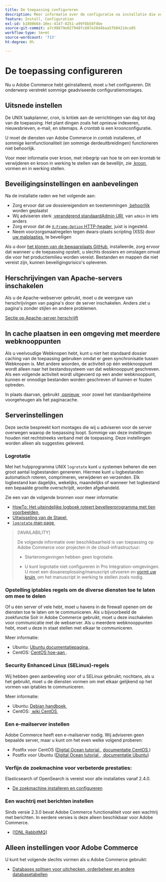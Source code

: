 ```yaml
---
title: De toepassing configureren
description: Meer informatie over de configuratie na installatie die vereist is voor Adobe Commerce-implementaties op locatie.
feature: Install, Configuration
exl-id: b1808664-10ec-4147-8251-a99f8b58f4be
source-git-commit: a7c98879e027948fc887e28d4baa5fb04214ca95
workflow-type: tm+mt
source-wordcount: '713'
ht-degree: 0%

---
```


# De toepassing configureren

Nu u Adobe Commerce hebt geïnstalleerd, moet u het configureren. Dit onderwerp verstrekt sommige geadviseerde configuratiemontages.

## Uitsnede instellen

De UNIX taakplanner, cron, is kritiek aan de verrichtingen van dag tot dag van de toepassing. Het plant dingen zoals het opnieuw indexeren, nieuwsbrieven, e-mail, en sitemaps. A *crontab* is een kroonconfiguratie.

U moet de diensten van Adobe Commerce in *contab* installeren, of sommige kernfunctionaliteit (en sommige derdeuitbreidingen) functioneren niet behoorlijk.

Voor meer informatie over kroon, met inbegrip van hoe te om een krontab te verwijderen en kroon in werking te stellen van de bevellijn, zie [&#x200B; kroon &#x200B;](../../configuration/cli/configure-cron-jobs.md) vormen en in werking stellen.

## Beveiligingsinstellingen en aanbevelingen

Na de installatie raden we het volgende aan:

* Zorg ervoor dat uw dossiereigendom en toestemmingen [&#x200B; behoorlijk &#x200B;](../prerequisites/file-system/configure-permissions.md) worden geplaatst
* Wij adviseren sterk [&#x200B; veranderend standaardAdmin URI &#x200B;](../tutorials/admin-uri.md) van `admin` in iets anders
* Zorg ervoor dat de [`X-Frame-Option` HTTP-header &#x200B;](../../configuration/security/xframe-options.md) juist is ingesteld.
* Neem voorzorgsmaatregelen tegen dwars-plaats scripting (XSS) door [&#x200B; uw malplaatjes &#x200B;](https://developer.adobe.com/commerce/php/development/security/cross-site-scripting/) te beveiligen

Als u door [&#x200B; het klonen van de bewaarplaats GitHub &#x200B;](https://developer.adobe.com/commerce/contributor/guides/install/clone-repository/) installeerde, zorg ervoor dat wanneer u de toepassing opstelt, u slechts dossiers en omslagen omvat die voor het productiemilieu worden vereist. Bestanden en mappen die niet vereist zijn, kunnen beveiligingsrisico&#39;s opleveren.

## Herschrijvingen van Apache-servers inschakelen

Als u de Apache-webserver gebruikt, moet u de weergave van herschrijvingen van pagina&#39;s door de server inschakelen. Anders ziet u pagina&#39;s zonder stijlen en andere problemen.

[Sectie op Apache-server herschrijft](../prerequisites/web-server/apache.md#apache-rewrites-and-htaccess)

## In cache plaatsen in een omgeving met meerdere webknooppunten

Als u veelvoudige Webknopen hebt, kunt u *niet* het standaard dossier caching van de toepassing gebruiken omdat er geen synchronisatie tussen Webknopen is. Met andere woorden, de activiteit op één webknooppunt wordt alleen naar het bestandssysteem van dat webknooppunt geschreven. Als een volgende activiteit wordt uitgevoerd op een ander webknooppunt, kunnen er onnodige bestanden worden geschreven of kunnen er fouten optreden.

In plaats daarvan, gebruikt [&#x200B; opnieuw &#x200B;](../../configuration/cache/config-redis.md) voor zowel het standaardgeheime voorgeheugen als het paginacache.

## Serverinstellingen

Deze sectie bespreekt kort montages die wij u adviseren voor de server overwegen waarop de toepassing loopt. Sommige van deze instellingen houden niet rechtstreeks verband met de toepassing. Deze instellingen worden alleen als suggesties geleverd.

### Logrotatie

Met het hulpprogramma UNIX `logrotate` kunt u systemen beheren die een groot aantal logbestanden genereren. Hiermee kunt u logbestanden automatisch roteren, comprimeren, verwijderen en verzenden. Elk logbestand kan dagelijks, wekelijks, maandelijks of wanneer het logbestand een bepaalde grootte overschrijdt, worden afgehandeld.

Zie een van de volgende bronnen voor meer informatie:

* [&#x200B; HowTo: Het uiteindelijke logboek roteert bevelleerprogramma met tien voorbeelden &#x200B;](https://www.thegeekstuff.com/2010/07/logrotate-examples)
* [&#x200B; Uitwisseling van de Stapel &#x200B;](https://unix.stackexchange.com/questions/85662/how-to-properly-automatically-manually-rotate-log-files-for-production-rails-app)
* [`logrotate` man page &#x200B;](https://linuxconfig.org/logrotate-8-manual-page)

>[!AVAILABILITY]
>
>De volgende informatie over beschikbaarheid is van toepassing op Adobe Commerce voor projecten in de cloud-infrastructuur:
>
>* Starteromgevingen hebben geen logrotatie.
>
>* U kunt logrotatie niet configureren in Pro Integration-omgevingen. U moet een douaneoplossing/manuscript uitvoeren en [&#x200B; vormt uw kruin &#x200B;](https://experienceleague.adobe.com/nl/docs/commerce-on-cloud/user-guide/configure/app/properties/crons-property) om het manuscript in werking te stellen zoals nodig.

### Opstelling iptables regels om de diverse diensten toe te laten om mee te delen

Of u één server of vele hebt, moet u havens in de firewall openen om de diensten toe te laten om te communiceren. Als u bijvoorbeeld de zoekfunctie Solr in Adobe Commerce gebruikt, moet u deze inschakelen voor communicatie met de webserver. Als u meerdere webknooppunten hebt, moet u deze in staat stellen met elkaar te communiceren.

Meer informatie:

* Ubuntu: [&#x200B; Ubuntu documentatiepagina &#x200B;](https://help.ubuntu.com/community/IptablesHowTo).
* CentOS: [&#x200B; CentOS hoe-aan &#x200B;](https://wiki.centos.org/HowTos%282f%29Network%282f%29IPTables.html).

### Security Enhanced Linux (SELinux)-regels

Wij hebben geen aanbeveling voor of u SELinux gebruikt; nochtans, als u het gebruikt, moet u de diensten vormen om met elkaar gelijkend op het vormen van iptables te communiceren.

Meer informatie:

* Ubuntu: [&#x200B; Debian handboek &#x200B;](https://debian-handbook.info/browse/stable/sect.selinux.html)
* CentOS: [&#x200B; wiki CentOS &#x200B;](https://wiki.centos.org/HowTos/SELinux)

### Een e-mailserver instellen

Adobe Commerce heeft een e-mailserver nodig. Wij adviseren geen bepaalde server, maar u kunt om het even welke volgend proberen:

* Postfix voor CentOS ([&#x200B; Digital Ocean tutorial &#x200B;](https://www.digitalocean.com/community/tutorials/how-to-install-postfix-on-centos-6), [&#x200B; documentatie CentOS &#x200B;](https://www.centos.org))
* Postfix voor Ubuntu ([&#x200B; Digital Ocean tutorial &#x200B;](https://www.digitalocean.com/community/tutorials/how-to-install-and-setup-postfix-on-ubuntu-14-04), [&#x200B; documentatie Ubuntu &#x200B;](https://help.ubuntu.com/community/MailServer))

### Verfijn de zoekmachine voor verbeterde prestaties:

Elasticsearch of OpenSearch is vereist voor alle installaties vanaf 2.4.0.

* [De zoekmachine installeren en configureren](../../configuration/search/overview-search.md)

### Een wachtrij met berichten instellen

Sinds versie 2.3.0 bevat Adobe Commerce functionaliteit voor een wachtrij met berichten. In eerdere versies is deze alleen beschikbaar voor Adobe Commerce.

* [[!DNL RabbitMQ]](../../configuration/queues/message-queue-framework.md)

## Alleen instellingen voor Adobe Commerce

U kunt het volgende slechts vormen als u Adobe Commerce gebruikt:

* [Databases splitsen voor uitchecken, orderbeheer en andere databasetabellen](../../configuration/storage/multi-master.md)
